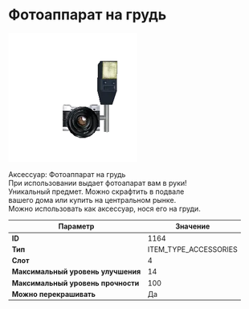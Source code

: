 # Фотоаппарат на грудь

![Item Image](../img/1164.webp?raw=true)

Аксессуар: Фотоаппарат на грудь<br>При использовании выдает фотоапарат вам в руки!<br>Уникальный предмет. Можно скрафтить в подвале<br>вашего дома или купить на центральном рынке.<br>Можно использовать как аксессуар, нося его на груди.


| Параметр | Значение |
|----------|----------|
| **ID** | 1164 |
| **Тип** | ITEM_TYPE_ACCESSORIES |
| **Слот** | 4 |
| **Максимальный уровень улучшения** | 14 |
| **Максимальный уровень прочности** | 100 |
| **Можно перекрашивать** | Да |

